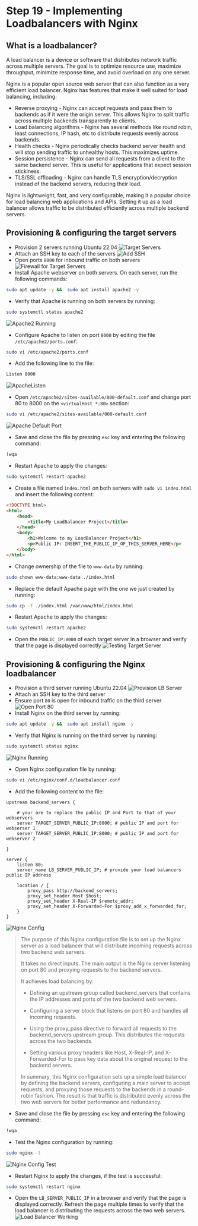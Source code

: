 # Step 19 - Implementing Loadbalancers with Nginx

## What is a loadbalancer?

A load balancer is a device or software that distributes network traffic across multiple servers. The goal is to optimize resource use, maximize throughput, minimize response time, and avoid overload on any one server.

Nginx is a popular open source web server that can also function as a very efficient load balancer. Nginx has features that make it well suited for load balancing, including:

- Reverse proxying - Nginx can accept requests and pass them to backends as if it were the origin server. This allows Nginx to split traffic across multiple backends transparently to clients.
- Load balancing algorithms - Nginx has several methods like round robin, least connections, IP hash, etc to distribute requests evenly across backends.
- Health checks - Nginx periodically checks backend server health and will stop sending traffic to unhealthy hosts. This maximizes uptime.
- Session persistence - Nginx can send all requests from a client to the same backend server. This is useful for applications that expect session stickiness.
- TLS/SSL offloading - Nginx can handle TLS encryption/decryption instead of the backend servers, reducing their load.

Nginx is lightweight, fast, and very configurable, making it a popular choice for load balancing web applications and APIs. Setting it up as a load balancer allows traffic to be distributed efficiently across multiple backend servers.

## Provisioning & configuring the target servers

- Provision 2 servers running Ubuntu 22.04
![Target Servers](./img/01-target-servers.png)
- Attach an SSH key to each of the servers
![Add SSH](./img/02-ssh-add.png)
- Open ports `8000` for inbound traffic on both servers
![Firewall for Target Servers](./img/03-firewall-target.png)
- Install Apache webserver on both servers. On each server, run the following commands:

```bash
sudo apt update -y &&  sudo apt install apache2 -y
```

- Verify that Apache is running on both servers by running:

```bash
sudo systemctl status apache2
```
![Apache2 Running](./img/04-apacheCheck.png)

- Configure Apache to listen on port `8000` by editing the file `/etc/apache2/ports.conf`:

```bash
sudo vi /etc/apache2/ports.conf
```

- Add the following line to the file:

```bash
Listen 8000
```
![ApacheListen](./img/05-apacheListen.png)

- Open `/etc/apache2/sites-available/000-default.conf` and change port 80 to 8000 on the `<virtualHost *:80>` section:

```bash
sudo vi /etc/apache2/sites-available/000-default.conf
```
![Apache Default Port](./img/06-apacheDefaultPort.png)

- Save and close the file by pressing `esc` key and entering the following command:

```bash
!wqa
```

- Restart Apache to apply the changes:

```bash
sudo systemctl restart apache2
```

- Create a file named `index.html` on both servers with `sudo vi index.html` and insert the following content:

```html
<!DOCTYPE html>
<html>
    <head>
        <title>My LoadBalancer Project</title>
    </head>
    <body>
        <h1>Welcome to my LoadBalancer Project</h1>
        <p>Public IP: INSERT_THE_PUBLIC_IP_OF_THIS_SERVER_HERE</p>
    </body>
</html>
```

- Change ownership of the file to `www-data` by running:

```bash
sudo chown www-data:www-data ./index.html
```

- Replace the default Apache page with the one we just created by running:

```bash
sudo cp -f ./index.html /var/www/html/index.html
```

- Restart Apache to apply the changes:

```bash
sudo systemctl restart apache2
```

- Open the `PUBLIC_IP:8000` of each target server in a browser and verify that the page is displayed correctly
![Testing Target Server](./img/07-targetTest1.png)

## Provisioning & configuring the Nginx loadbalancer

- Provision a third server running Ubuntu 22.04
![Provision LB Server](./img/08-nginxLB.png)
- Attach an SSH key to the third server
- Ensure port `80` is open for inbound traffic on the third server
![Open Port 80](./img/09-nginxFW.png)
- Install Nginx on the third server by running:

```bash
sudo apt update -y &&  sudo apt install nginx -y
```

- Verify that Nginx is running on the third server by running:

```bash
sudo systemctl status nginx
```
![Nginx Running](./img/10-nginxRunning.png)

- Open Nginx configuration file by running:

```bash
sudo vi /etc/nginx/conf.d/loadbalancer.conf
```

- Add the following content to the file:

```nginx
upstream backend_servers {

    # your are to replace the public IP and Port to that of your webservers
    server TARGET_SERVER_PUBLIC_IP:8000; # public IP and port for webserser 1
    server TARGET_SERVER_PUBLIC_IP:8000; # public IP and port for webserver 2

}

server {
    listen 80;
    server_name LB_SERVER_PUBLIC_IP; # provide your load balancers public IP address

    location / {
        proxy_pass http://backend_servers;
        proxy_set_header Host $host;
        proxy_set_header X-Real-IP $remote_addr;
        proxy_set_header X-Forwarded-For $proxy_add_x_forwarded_for;
    }
}
```
![Nginx Config](./img/11-nginxLBConfig.png)

> The purpose of this Nginx configuration file is to set up the Nginx server as a load balancer that will distribute incoming requests across two backend web servers.
>
> It takes no direct inputs. The main output is the Nginx server listening on port 80 and proxying requests to the backend servers.
>
> It achieves load balancing by:
>
> - Defining an upstream group called backend_servers that contains the IP addresses and ports of the two backend web servers.
>  
> - Configuring a server block that listens on port 80 and handles all incoming requests.
>
> - Using the proxy_pass directive to forward all requests to the backend_servers upstream group. This distributes the requests across the two backends.
>
> - Setting various proxy headers like Host, X-Real-IP, and X-Forwarded-For to pass key data about the original request to the backend servers.
>
> In summary, this Nginx configuration sets up a simple load balancer by defining the backend servers, configuring a main server to accept requests, and proxying those requests to the backends in a round-robin fashion. The result is that traffic is distributed evenly across the two web servers for better performance and redundancy.

- Save and close the file by pressing `esc` key and entering the following command:

```bash
!wqa
```

- Test the Nginx configuration by running:

```bash
sudo nginx -t
```
![Nginx Config Test](./img/12-nginxTest.png)

- Restart Nginx to apply the changes, if the test is successful:

```bash
sudo systemctl restart nginx
```

- Open the `LB_SERVER_PUBLIC_IP` in a browser and verify that the page is displayed correctly. Refresh the page multiple times to verify that the load balancer is distributing the requests across the two web servers.
![Load Balancer Working](./img/13-LBWorking.gif)
